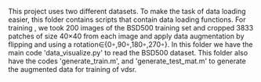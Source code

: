 This project uses two different datasets. To make the task of data loading easier, this folder contains scripts that contain data loading functions.  For training , we took 200 images of the BSD500 training set and cropped 3833 patches of size 40×40 from each image and apply data augmentation by flipping and using a rotation∈{0◦,90◦,180◦,270◦}.
In this folder we have the main code 'data_visualize.py' to read the BSD500 dataset. 
This folder also have the codes 'generate_train.m', and 'generate_test_mat.m' to generate the augmented data for training of vdsr.

